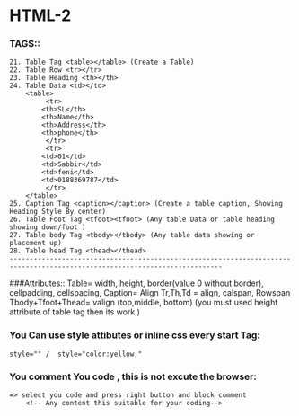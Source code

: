 # HTML-2

### TAGS::
	21. Table Tag <table></table> (Create a Table)
	22. Table Row <tr></tr>
	23. Table Heading <th></th>
	24. Table Data <td></td>
		<table>
		     <tr>
			<th>SL</th>
			<th>Name</th>
			<th>Address</th>
			<th>phone</th>
		     </tr>
		     <tr>
			<td>01</td>
			<td>Sabbir</td>
			<td>feni</td>
			<td>0188369787</td>
		     </tr>
		</table>
	25. Caption Tag <caption></caption> (Create a table caption, Showing Heading Style By center)
	26. Table Foot Tag <tfoot><tfoot> (Any table Data or table heading showing down/foot )
	27. Table body Tag <tbody></tbody> (Any table data showing or placement up)
	28. Table head Tag <thead></thead>
	---------------------------------------------------------------------------------------------------------------------------

###Attributes::
	Table= width, height, border(value 0 without border), cellpadding, cellspacing,
	Caption= Align
	Tr,Th,Td = align, calspan, Rowspan
	Tbody+Tfoot+Thead= valign (top,middle, bottom) (you must used height attribute of table tag then its work )


### You Can use style attibutes or inline css every start Tag: 
	style="" /  style="color:yellow;"

### You comment You code , this is not excute the browser:
	=> select you code and press right button and block comment
		<!-- Any content this suitable for your coding-->
